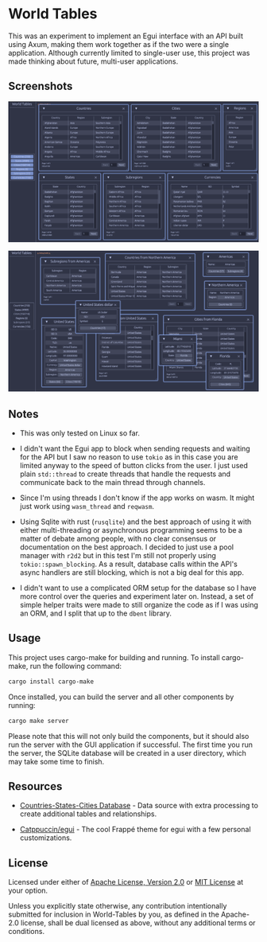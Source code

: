 
# World Tables

This was an experiment to implement an Egui interface with an API built using
Axum, making them work together as if the two were a single application.
Although currently limited to single-user use, this project was made thinking
about future, multi-user applications.

## Screenshots

![Main windows](screenshots/main.png)

![Misc windows](screenshots/misc.png)

## Notes

- This was only tested on Linux so far.

- I didn't want the Egui app to block when sending requests and waiting for the
API but I saw no reason to use `tokio` as in this case you are limited anyway
to the speed of button clicks from the user. I just used plain `std::thread` to
create threads that handle the requests and communicate back to the main thread
through channels.

- Since I'm using threads I don't know if the app works on wasm. It might just
work using `wasm_thread` and `reqwasm`.

- Using Sqlite with rust (`rusqlite`) and the best approach of using it with
either multi-threading or asynchronous programming seems to be a matter of
debate among people, with no clear consensus or documentation on the best
approach. I decided to just use a pool manager with `r2d2` but in this test I'm
still not properly using `tokio::spawn_blocking`. As a result, database calls
within the API's async handlers are still blocking, which is not a big deal for
this app.

- I didn't want to use a complicated ORM setup for the database so I have more
control over the queries and experiment later on. Instead, a set of simple
helper traits were made to still organize the code as if I was using an ORM,
and I split that up to the `dbent` library.

## Usage

This project uses cargo-make for building and running. To install cargo-make,
run the following command:

```sh
cargo install cargo-make
```

Once installed, you can build the server and all other components by running:

```sh
cargo make server
```

Please note that this will not only build the components, but it should also
run the server with the GUI application if successful. The first time you run
the server, the SQLite database will be created in a user directory, which may
take some time to finish.

## Resources

* [Countries-States-Cities
  Database](https://github.com/dr5hn/countries-states-cities-database) - Data
  source with extra processing to create additional tables and relationships.

* [Catppuccin/egui](https://github.com/catppuccin/egui) - The cool Frappé theme
  for egui with a few personal customizations.

## License

Licensed under either of [Apache License, Version 2.0](LICENSE-APACHE) or
[MIT License](LICENSE-MIT) at your option.

Unless you explicitly state otherwise, any contribution intentionally submitted
for inclusion in World-Tables by you, as defined in the Apache-2.0 license,
shall be dual licensed as above, without any additional terms or conditions.

